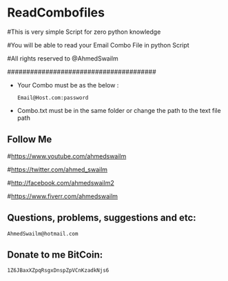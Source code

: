 # ReadCombofiles

#This is very simple Script for zero python knowledge

#You will be able to read your Email Combo File in python Script

#All rights reserved to @AhmedSwailm

#######################################

* Your Combo must be as the below :

      Email@Host.com:password

* Combo.txt must be in the same folder or change the path to the text file path

## Follow Me 

#https://www.youtube.com/ahmedswailm

#https://twitter.com/ahmed_swailm

#http://facebook.com/ahmedswailm2

#https://www.fiverr.com/ahmedswailm

## Questions, problems, suggestions and etc:
    AhmedSwailm@hotmail.com

## Donate to me BitCoin:
    1Z6JBaxXZpqRsgxDnspZpVCnKzadkNjs6
